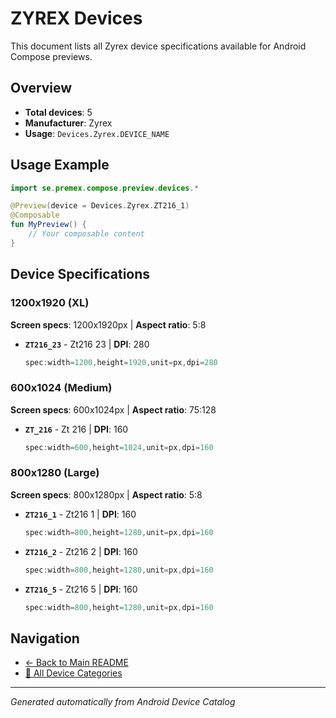 # ZYREX Devices

This document lists all Zyrex device specifications available for Android Compose previews.

## Overview

- **Total devices**: 5
- **Manufacturer**: Zyrex
- **Usage**: `Devices.Zyrex.DEVICE_NAME`

## Usage Example

```kotlin
import se.premex.compose.preview.devices.*

@Preview(device = Devices.Zyrex.ZT216_1)
@Composable
fun MyPreview() {
    // Your composable content
}
```

## Device Specifications

### 1200x1920 (XL)

**Screen specs**: 1200x1920px | **Aspect ratio**: 5:8

- **`ZT216_23`** - Zt216 23 | **DPI**: 280
  ```kotlin
  spec:width=1200,height=1920,unit=px,dpi=280
  ```

### 600x1024 (Medium)

**Screen specs**: 600x1024px | **Aspect ratio**: 75:128

- **`ZT_216`** - Zt 216 | **DPI**: 160
  ```kotlin
  spec:width=600,height=1024,unit=px,dpi=160
  ```

### 800x1280 (Large)

**Screen specs**: 800x1280px | **Aspect ratio**: 5:8

- **`ZT216_1`** - Zt216 1 | **DPI**: 160
  ```kotlin
  spec:width=800,height=1280,unit=px,dpi=160
  ```

- **`ZT216_2`** - Zt216 2 | **DPI**: 160
  ```kotlin
  spec:width=800,height=1280,unit=px,dpi=160
  ```

- **`ZT216_5`** - Zt216 5 | **DPI**: 160
  ```kotlin
  spec:width=800,height=1280,unit=px,dpi=160
  ```

## Navigation

- [← Back to Main README](../../README.md)
- [📱 All Device Categories](../README.md)

---
*Generated automatically from Android Device Catalog*
